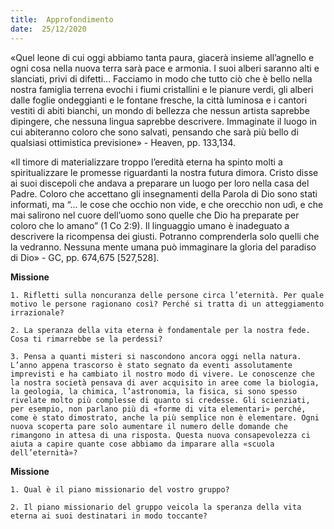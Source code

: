 ```yaml
---
title:  Approfondimento
date:  25/12/2020
---
```


«Quel leone di cui oggi abbiamo tanta paura, giacerà insieme all’agnello e ogni cosa nella nuova terra sarà pace e armonia. I suoi alberi saranno alti e slanciati, privi di difetti… Facciamo in modo che tutto ciò che è bello nella nostra famiglia terrena evochi i fiumi cristallini e le pianure verdi, gli alberi dalle foglie ondeggianti e le fontane fresche, la città luminosa e i cantori vestiti di abiti bianchi, un mondo di bellezza che nessun artista saprebbe dipingere, che nessuna lingua saprebbe descrivere. Immaginate il luogo in cui abiteranno coloro che sono salvati, pensando che sarà più bello di qualsiasi ottimistica previsione» - Heaven, pp. 133,134.

«Il timore di materializzare troppo l’eredità eterna ha spinto molti a spiritualizzare le promesse riguardanti la nostra futura dimora. Cristo disse ai suoi discepoli che andava a preparare un luogo per loro nella casa del Padre. Coloro che accettano gli insegnamenti della Parola di Dio sono stati informati, ma “... le cose che occhio non vide, e che orecchio non udì, e che mai salirono nel cuore dell’uomo sono quelle che Dio ha preparate per coloro che lo amano” (1 Co 2:9). Il linguaggio umano è inadeguato a descrivere la ricompensa dei giusti. Potranno comprenderla solo quelli che la vedranno. Nessuna mente umana può immaginare la gloria del paradiso di Dio» - GC, pp. 674,675 [527,528].

**Missione**

`1.	Rifletti sulla noncuranza delle persone circa l’eternità. Per quale motivo le persone ragionano così? Perché si tratta di un atteggiamento irrazionale?`

`2.	La speranza della vita eterna è fondamentale per la nostra fede. Cosa ti rimarrebbe se la perdessi?`

`3.	Pensa a quanti misteri si nascondono ancora oggi nella natura. L’anno appena trascorso è stato segnato da eventi assolutamente imprevisti e ha cambiato il nostro modo di vivere. Le conoscenze che la nostra società pensava di aver acquisito in aree come la biologia, la geologia, la chimica, l’astronomia, la fisica, si sono spesso rivelate molto più complesse di quanto si credesse. Gli scienziati, per esempio, non parlano più di «forme di vita elementari» perché, come è stato dimostrato, anche la più semplice non è elementare. Ogni nuova scoperta pare solo aumentare il numero delle domande che rimangono in attesa di una risposta. Questa nuova consapevolezza ci aiuta a capire quante cose abbiamo da imparare alla «scuola dell’eternità»?`

**Missione**

`1.	Qual è il piano missionario del vostro gruppo?`

`2.	Il piano missionario del gruppo veicola la speranza della vita eterna ai suoi destinatari in modo toccante?`